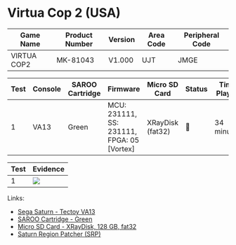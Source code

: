 # Virtua Cop 2 (USA)

| Game Name   | Product Number | Version | Area Code | Peripheral Code |
| ----------- | -------------- | ------- | --------- | --------------- |
| VIRTUA COP2 | MK-81043       | V1.000  | UJT       | JMGE            |

| Test | Console | SAROO Cartridge | Firmware                                   | Micro SD Card    | Status | Time Played |
| ---- | ------- | --------------- | ------------------------------------------ | ---------------- | ------ | ----------- |
| 1    | VA13    | Green           | MCU: 231111, SS: 231111, FPGA: 05 [Vortex] | XRayDisk (fat32) | :100:  | 34 minutes  |

| Test | Evidence                                                                                         |
| ---- | ------------------------------------------------------------------------------------------------ |
| 1    | [![](https://img.youtube.com/vi/ls8vrXjWLuA/0.jpg)](https://www.youtube.com/watch?v=ls8vrXjWLuA) |

Links:

- [Sega Saturn - Tectoy VA13](../../../Info/Consoles/VA13/README.md)
- [SAROO Cartridge - Green](../../../Info/Cartridges/RetroGameParadiseStore/1.32F/README.md)
- [Micro SD Card - XRayDisk, 128 GB, fat32](../../../Info/SdCards/XRayDisk/128GB/fat32/README.md)
- [Saturn Region Patcher (SRP)](https://segaxtreme.net/resources/saturn-region-patcher.81/download)
